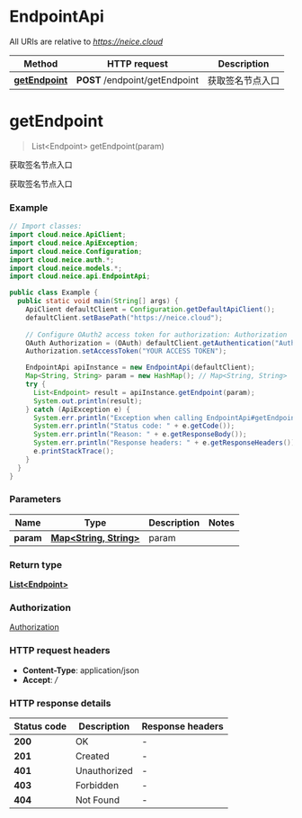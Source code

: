 # EndpointApi

All URIs are relative to *https://neice.cloud*

Method | HTTP request | Description
------------- | ------------- | -------------
[**getEndpoint**](EndpointApi.md#getEndpoint) | **POST** /endpoint/getEndpoint | 获取签名节点入口


<a name="getEndpoint"></a>
# **getEndpoint**
> List&lt;Endpoint&gt; getEndpoint(param)

获取签名节点入口

获取签名节点入口

### Example
```java
// Import classes:
import cloud.neice.ApiClient;
import cloud.neice.ApiException;
import cloud.neice.Configuration;
import cloud.neice.auth.*;
import cloud.neice.models.*;
import cloud.neice.api.EndpointApi;

public class Example {
  public static void main(String[] args) {
    ApiClient defaultClient = Configuration.getDefaultApiClient();
    defaultClient.setBasePath("https://neice.cloud");
    
    // Configure OAuth2 access token for authorization: Authorization
    OAuth Authorization = (OAuth) defaultClient.getAuthentication("Authorization");
    Authorization.setAccessToken("YOUR ACCESS TOKEN");

    EndpointApi apiInstance = new EndpointApi(defaultClient);
    Map<String, String> param = new HashMap(); // Map<String, String> | param
    try {
      List<Endpoint> result = apiInstance.getEndpoint(param);
      System.out.println(result);
    } catch (ApiException e) {
      System.err.println("Exception when calling EndpointApi#getEndpoint");
      System.err.println("Status code: " + e.getCode());
      System.err.println("Reason: " + e.getResponseBody());
      System.err.println("Response headers: " + e.getResponseHeaders());
      e.printStackTrace();
    }
  }
}
```

### Parameters

Name | Type | Description  | Notes
------------- | ------------- | ------------- | -------------
 **param** | [**Map&lt;String, String&gt;**](String.md)| param |

### Return type

[**List&lt;Endpoint&gt;**](Endpoint.md)

### Authorization

[Authorization](../README.md#Authorization)

### HTTP request headers

 - **Content-Type**: application/json
 - **Accept**: */*

### HTTP response details
| Status code | Description | Response headers |
|-------------|-------------|------------------|
**200** | OK |  -  |
**201** | Created |  -  |
**401** | Unauthorized |  -  |
**403** | Forbidden |  -  |
**404** | Not Found |  -  |

